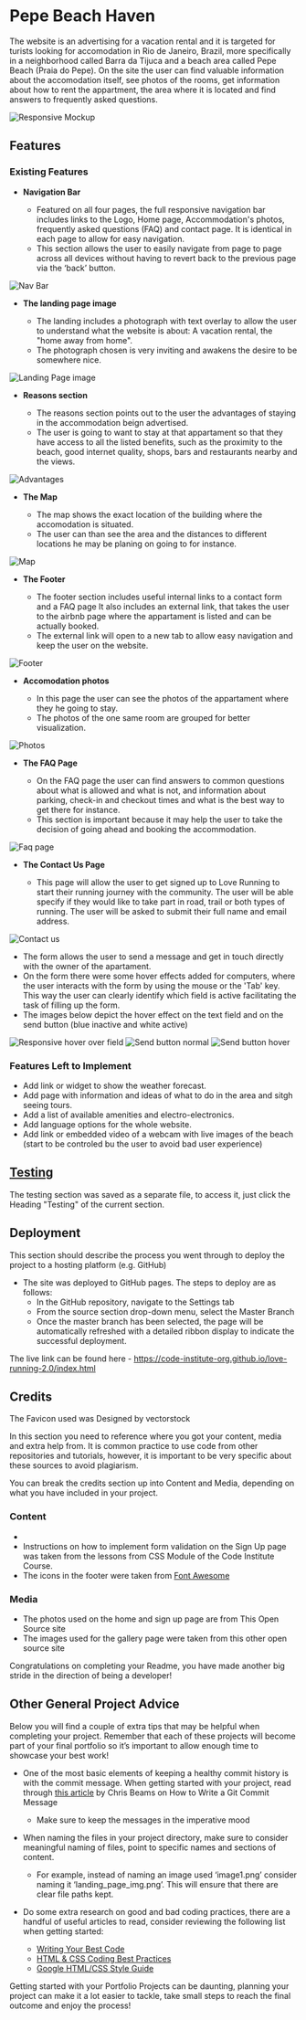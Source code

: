 # Pepe Beach Haven

The website is an advertising for a vacation rental and it is targeted for turists looking for accomodation in Rio de Janeiro, Brazil, more specifically in a neighborhood called Barra da Tijuca and a beach area called Pepe Beach (Praia do Pepe). On the site the user can find valuable information about the accomodation itself, see photos of the rooms, get information about how to rent the appartment, the area where it is located and find answers to frequently asked questions.

![Responsive Mockup](documentation/am-i-responsive-index.png)

## Features 

### Existing Features

- __Navigation Bar__

  - Featured on all four pages, the full responsive navigation bar includes links to the Logo, Home page, Accommodation's photos, frequently asked questions (FAQ) and contact page. It is identical in each page to allow for easy navigation.
  - This section allows the user to easily navigate from page to page across all devices without having to revert back to the previous page via the ‘back’ button.

![Nav Bar](documentation/navbar.png)

- __The landing page image__

  - The landing includes a photograph with text overlay to allow the user to understand what the website is about: A vacation rental, the "home away from home".
  - The photograph chosen is very inviting and awakens the desire to be somewhere nice.

![Landing Page image](documentation/landing-photo.jpg)

- __Reasons section__

  - The reasons section points out to the user the advantages of staying in the accommodation beign advertised.
  - The user is going to want to stay at that appartament so that they have access to all the listed benefits, such as the proximity to the beach, good internet quality, shops, bars and restaurants nearby and the views.

![Advantages](documentation/advantages.png)

- __The Map__

  - The map shows the exact location of the building where the accomodation is situated.
  - The user can than see the area and the distances to different locations he may be planing on going to for instance.

![Map](documentation/map.png)

- __The Footer__ 

  - The footer section includes useful internal links to a contact form and a FAQ page It also includes an external link, that takes the user to the airbnb page where the appartament is listed and can be actually booked.
  - The external link will open to a new tab to allow easy navigation and keep the user on the website.

![Footer](documentation/footer.png)

- __Accomodation photos__

  - In this page the user can see the photos of the appartament where they he going to stay.
  - The photos of the one same room are grouped for better visualization.

![Photos](documentation/photos.png)

- __The FAQ Page__

  - On the FAQ page the user can find answers to common questions about what is allowed and what is not, and information about parking, check-in and checkout times and what is the best way to get there for instance.
  - This section is important because it may help the user to take the decision of going ahead and booking the accommodation.

![Faq page](documentation/faq.png)

- __The Contact Us Page__

  - This page will allow the user to get signed up to Love Running to start their running journey with the community. The user will be able specify if they would like to take part in road, trail or both types of running. The user will be asked to submit their full name and email address. 

![Contact us](documentation/contact-us.png)

  - The form allows the user to send a message and get in touch directly with the owner of the apartament.
  - On the form there were some hover effects added for computers, where the user interacts with the form by using the mouse or the 'Tab' key. This way the user can clearly identify which field is active facilitating the task of filling up the form.
  - The images below depict the hover effect on the text field and on the send button (blue inactive and white active)

![Responsive hover over field](documentation/highlight-hover.png)
![Send button normal](documentation/button-normal.png)
![Send button hover](documentation/button-hover.png)

### Features Left to Implement

- Add link or widget to show the weather forecast.
- Add page with information and ideas of what to do in the area and sitgh seeing tours.
- Add a list of available amenities and electro-electronics.
- Add language options for the whole website.
- Add link or embedded video of a webcam with live images of the beach (start to be controled bu the user to avoid bad user experience)


## [Testing](TESTING.md)

The testing section was saved as a separate file, to access it, just click the Heading "Testing" of the current section.

## Deployment

This section should describe the process you went through to deploy the project to a hosting platform (e.g. GitHub) 

- The site was deployed to GitHub pages. The steps to deploy are as follows: 
  - In the GitHub repository, navigate to the Settings tab 
  - From the source section drop-down menu, select the Master Branch
  - Once the master branch has been selected, the page will be automatically refreshed with a detailed ribbon display to indicate the successful deployment. 

The live link can be found here - https://code-institute-org.github.io/love-running-2.0/index.html 


## Credits 

The Favicon used was Designed by vectorstock

In this section you need to reference where you got your content, media and extra help from. It is common practice to use code from other repositories and tutorials, however, it is important to be very specific about these sources to avoid plagiarism. 

You can break the credits section up into Content and Media, depending on what you have included in your project. 

### Content 

- 
- Instructions on how to implement form validation on the Sign Up page was taken from the lessons from CSS Module of the Code Institute Course.
- The icons in the footer were taken from [Font Awesome](https://fontawesome.com/)

### Media

- The photos used on the home and sign up page are from This Open Source site
- The images used for the gallery page were taken from this other open source site


Congratulations on completing your Readme, you have made another big stride in the direction of being a developer! 

## Other General Project Advice

Below you will find a couple of extra tips that may be helpful when completing your project. Remember that each of these projects will become part of your final portfolio so it’s important to allow enough time to showcase your best work! 

- One of the most basic elements of keeping a healthy commit history is with the commit message. When getting started with your project, read through [this article](https://chris.beams.io/posts/git-commit/) by Chris Beams on How to Write  a Git Commit Message 
  - Make sure to keep the messages in the imperative mood 

- When naming the files in your project directory, make sure to consider meaningful naming of files, point to specific names and sections of content.
  - For example, instead of naming an image used ‘image1.png’ consider naming it ‘landing_page_img.png’. This will ensure that there are clear file paths kept. 

- Do some extra research on good and bad coding practices, there are a handful of useful articles to read, consider reviewing the following list when getting started:
  - [Writing Your Best Code](https://learn.shayhowe.com/html-css/writing-your-best-code/)
  - [HTML & CSS Coding Best Practices](https://medium.com/@inceptiondj.info/html-css-coding-best-practice-fadb9870a00f)
  - [Google HTML/CSS Style Guide](https://google.github.io/styleguide/htmlcssguide.html#General)

Getting started with your Portfolio Projects can be daunting, planning your project can make it a lot easier to tackle, take small steps to reach the final outcome and enjoy the process! 

[def]: documentation/am-i-responsive-index.png